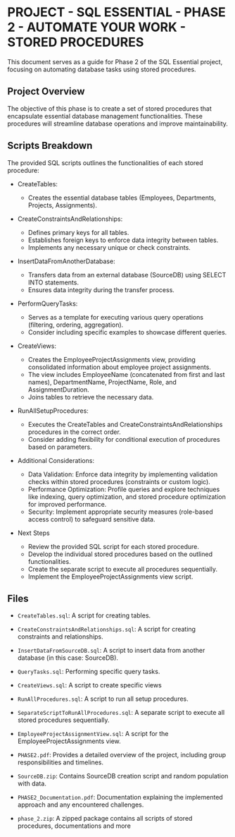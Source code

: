 # PROJECT - SQL ESSENTIAL - PHASE 2 - AUTOMATE YOUR WORK - STORED PROCEDURES

This document serves as a guide for Phase 2 of the SQL Essential project, focusing on automating database tasks using stored procedures.

## Project Overview

The objective of this phase is to create a set of stored procedures that encapsulate essential database management functionalities. These procedures will streamline database operations and improve maintainability.

## Scripts Breakdown
The provided SQL scripts outlines the functionalities of each stored procedure:

- CreateTables:

    - Creates the essential database tables (Employees, Departments, Projects, Assignments).

- CreateConstraintsAndRelationships:

    - Defines primary keys for all tables.
    - Establishes foreign keys to enforce data integrity between tables.
    - Implements any necessary unique or check constraints.

- InsertDataFromAnotherDatabase:

    - Transfers data from an external database (SourceDB) using SELECT INTO statements.
    - Ensures data integrity during the transfer process.

- PerformQueryTasks:

    - Serves as a template for executing various query operations (filtering, ordering, aggregation).
    - Consider including specific examples to showcase different queries.

- CreateViews:

    - Creates the EmployeeProjectAssignments view, providing consolidated information about employee project assignments.
    - The view includes EmployeeName (concatenated from first and last names), DepartmentName, ProjectName, Role, and AssignmentDuration.
    - Joins tables to retrieve the necessary data.

- RunAllSetupProcedures:

    - Executes the CreateTables and CreateConstraintsAndRelationships procedures in the correct order.
    - Consider adding flexibility for conditional execution of procedures based on parameters.

- Additional Considerations:

    - Data Validation: Enforce data integrity by implementing validation checks within stored procedures (constraints or custom logic).
    - Performance Optimization: Profile queries and explore techniques like indexing, query optimization, and stored procedure optimization for improved performance.
    - Security: Implement appropriate security measures (role-based access control) to safeguard sensitive data.

- Next Steps
    - Review the provided SQL script for each stored procedure.
    - Develop the individual stored procedures based on the outlined functionalities.
    - Create the separate script to execute all procedures sequentially.
    - Implement the EmployeeProjectAssignments view script.

## Files

- `CreateTables.sql`: A script for creating tables.
- `CreateConstraintsAndRelationships.sql`: A script for creating constraints and relationships.
- `InsertDataFromSourceDB.sql`: A script to insert data from another database (in this case: SourceDB).
- `QueryTasks.sql`: Performing specific query tasks.
- `CreateViews.sql`: A script to create specific views
- `RunAllProcedures.sql`: A script to run all setup procedures.

- `SeparateScriptToRunAllProcedures.sql`: A separate script to execute all stored procedures sequentially.

- `EmployeeProjectAssignmentView.sql`: A script for the EmployeeProjectAssignments view.
- `PHASE2.pdf`: Provides a detailed overview of the project, including group responsibilities and timelines.
- `SourceDB.zip`: Contains SourceDB creation script and random population with data.
- `PHASE2_Documentation.pdf`: Documentation explaining the implemented approach and any encountered challenges.
- `phase_2.zip`: A zipped package contains all scripts of stored procedures, documentations and more

 